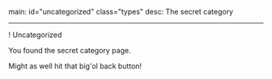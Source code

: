 main: id="uncategorized" class="types"
desc: The secret category

---

! Uncategorized

You found the secret category page.

Might as well hit that big'ol back button!
